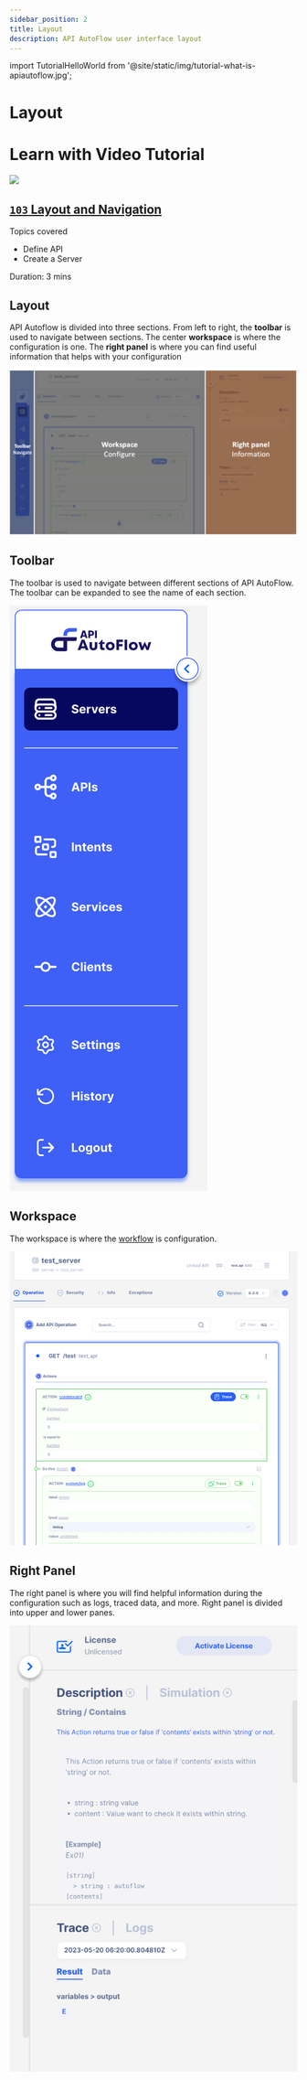 ```yaml
---
sidebar_position: 2
title: Layout
description: API AutoFlow user interface layout
---
```

import TutorialHelloWorld from '@site/static/img/tutorial-what-is-apiautoflow.jpg';

# Layout

# Learn with Video Tutorial

<div class="videoBlock">
    <div class="videoLeft">
        <div class="videoWrapper">
            <a href="../../../../docs/Tutorial/#102-key-concept-installation-and-hello-world"><img src={TutorialHelloWorld} /></a>
        </div>
    </div>
    <div class="videoRight">
        <div class="videoText">
            <a href="../../../../docs/Tutorial/#103-product-layout-and-navigation"><h2><code>103</code> Layout and Navigation</h2></a>
            <p>Topics covered</p>
                <ul>
                    <li>Define API</li>
                    <li>Create a Server</li>
                </ul>
            <p>Duration:  3 mins</p>
        </div>
    </div>
    <div class="videoClearer"></div>
</div>

## Layout
API Autoflow is divided into three sections. From left to right, the **toolbar** is used to navigate between sections.  The center **workspace** is where the configuration is one.  The **right panel** is where you can find useful information that helps with your configuration 

![Untitled](Untitled.png)

## Toolbar

The toolbar is used to navigate between different sections of API AutoFlow.  The toolbar can be expanded to see the name of each section.

![Untitled](Untitled%201.png)


## Workspace

The workspace is where the [workflow](@site/docs/Documentation/Guide/Workflow/index.md) is configuration.  

![Untitled](Untitled%202.png)


## Right Panel

The right panel is where you will find helpful information during the configuration such as logs, traced data, and more.  Right panel is divided into upper and lower panes. 

![Untitled](Untitled%203.png)

